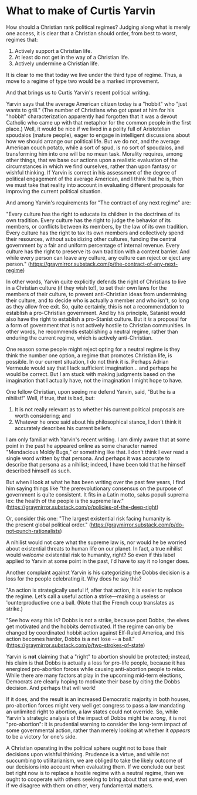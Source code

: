 # What to make of Curtis Yarvin

How should a Christian rank political regimes? Judging along what is merely one
access, it is clear that a Christian should order, from best to worst, regimes
that:

1. Actively support a Christian life.
2. At least do not get in the way of a Christian life.
3. Actively undermine a Christian life.

It is clear to me that today we live under the third type of regime. Thus, a
move to a regime of type two would be a marked improvement.

And that brings us to Curtis Yarvin's recent political writing. 


Yarvin says that the average American citizen today is a "hobbit" who "just
wants to grill." (The number of Christians who got upset at him for his
"hobbit" characterization apparently had forgotten that it was a devout
Catholic who came up with that metaphor for the common people in the first
place.) Well, it would be nice if we lived in a polity full of Aristotelian
spoudaios (mature people), eager to engage in intelligent discussions about how
we should arrange our political life. But we do not, and the average American
couch potato, while a sort of spud, is no sort of spoudaios, and transforming
him into one will be no mean task. Morality requires, among other things, that
we base our actions upon a realistic evaluation of the circumstances in which
we find ourselves, rather than upon fantasy or wishful thinking. If Yarvin is
correct in his assessment of the degree of political engagement of the average
American, and I think that he is, then we must take that reality into account
in evaluating different proposals for improving the current political
situation.

And among Yarvin's requirements for "The contract of any next regime" are:

"Every culture has the right to educate its children in the doctrines of its
own tradition. Every culture has the right to judge the behavior of its
members, or conflicts between its members, by the law of its own tradition.
Every culture has the right to tax its own members and collectively spend their
resources, without subsidizing other cultures, funding the central government
by a fair and uniform percentage of internal revenue. Every culture has the
right to preserve its own tradition with a content barrier. And while every
person can leave any culture, any culture can reject or eject any person."
(https://graymirror.substack.com/p/the-contract-of-any-next-regime)

In other words, Yarvin quite explicitly defends the right of Christians to live
in a Christian culture (if they wish to!), to set their own laws for the
members of their culture, to prevent anti-Christian ideas from undermining
their culture, and to decide who is actually a member and who isn't, so long as
they allow free exit. So, quite certainly, this is not a recommendation to
establish a pro-Christian government. And by his principle, Satanist would also
have the right to establish a pro-Stanist culture. But it *is* a proposal for a
form of government that is not actively hostile to Christian communities. In
other words, he recommends establishing a neutral regime, rather than enduring
the current regime, which is actively anti-Christian.


One reason some people might reject opting for a neutral regime is they think
the number one option, a regime that promotes Christian life, is possible. In
our current situation, I do not think it is. Perhaps Adrian Vermeule would say
that I lack sufficient imagination… and perhaps he would be correct. But I am
stuck with making judgments based on the imagination that I actually have, not
the imagination I might hope to have. 



One fellow Christian, upon seeing me defend Yarvin, said, "But he is a
nihilist!" Well, if true, that is bad, but: 
1. It is not really relevant as to whether his current political proposals are worth considering; and
2. Whatever he once said about his philosophical stance, I don't think it
accurately describes his current beliefs.

I am only familiar with Yarvin's recent writing. I am dimly aware that at some
point in the past he appeared online as some character named "Mendacious Moldy
Bugs," or something like that. I don't think I ever read a single word written
by that persona. And perhaps it was accurate to describe that persona as a
nihilist; indeed, I have been told that he himself described himself as such. 

But when I look at what he has been writing over the past few years, I find him
saying things like "the prerevolutionary consensus on the purpose of government
is quite consistent. It fits in a Latin motto, salus populi suprema lex: the
health of the people is the supreme law."
(https://graymirror.substack.com/p/policies-of-the-deep-right)

Or, consider this one: "The largest existential risk facing humanity is the present global
political order." (https://graymirror.substack.com/p/do-not-punch-rationalists)

A nihilist would not care what the supreme law is, nor would he be worried
about existential threats to human life on our planet. In fact, a true nihilist 
would *welcome* existential risk to humanity, right?
So even if this label applied to Yarvin at some point in the past, I'd have to
say it no longer does.

Another complaint against Yarvin is his categorizing the Dobbs decision is a
loss for the people celebrating it. Why does he say this?

"An action is strategically useful if, after that action, it is easier to
replace the regime. Let’s call a useful action a strike—making a useless or
'ounterproductive one a ball. (Note that the French coup translates as strike.)

"See how easy this is? Dobbs is not a strike, because post Dobbs, the elves get
motivated and the hobbits demotivated. If the regime can only be changed by
coordinated hobbit action against Elf-Ruled America, and this action becomes
harder, Dobbs is a net lose -- a ball."
(https://graymirror.substack.com/p/two-strokes-of-state)

Yarvin is **not** claiming that a "right" to abortion should be protected;
instead, his claim is that Dobbs is actually a loss for pro-life people,
because it has energized pro-abortion forces while causing anti-abortion people
to relax. While there are many factors at play in the upcoming mid-term
elections, Democrats are clearly hoping to motivate their base by citing the
Dobbs decision. And perhaps that will work!

If it does, and the result is an increased Democratic majority in both houses,
pro-abortion forces might very well get congress to pass a law mandating an
unlimited right to abortion, a law states could not override. So, while
Yarvin's strategic analysis of the impact of Dobbs might be *wrong*, it is not
"pro-abortion": it is prudential warning to consider the long-term impact of
some governmental action, rather than merely looking at whether it *appears* to
be a victory for one's side.

A Christian operating in the political sphere ought not to base their decisions
upon wishful thinking. Prudence is a virtue, and while not succumbing to
utilitarianism, we are obliged to take the likely outcome of our decisions into
account when evaluating them. If we conclude our best bet right now is to
replace a hostile regime with a neutral regime, then we ought to cooperate with
others seeking to bring about that same end, even if we disagree with them on
other, very fundamental matters.








